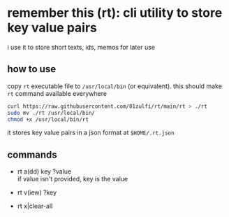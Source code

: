 # remember this (rt): cli utility to store key value pairs

i use it to store short texts, ids, memos for later use

## how to use

copy `rt` executable file to `/usr/local/bin` (or equivalent). this should make `rt` command available everywhere

```bash
curl https://raw.githubusercontent.com/01zulfi/rt/main/rt > ./rt
sudo mv ./rt /usr/local/bin/
chmod +x /usr/local/bin/rt
```

it stores key value pairs in a json format at `$HOME/.rt.json`

## commands

- rt a(dd) key ?value    
    if value isn't provided, key is the value

- rt v(iew) ?key

- rt x|clear-all
